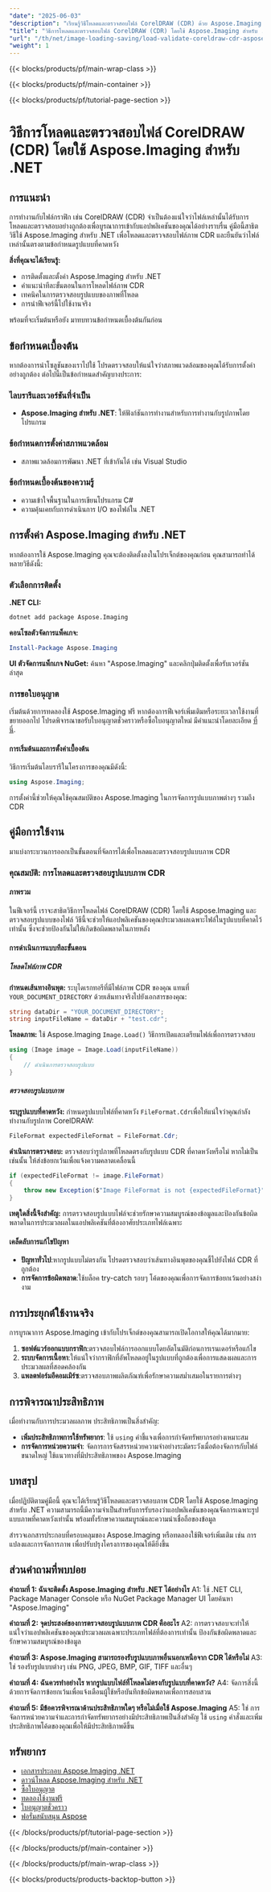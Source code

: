 ```yaml
---
"date": "2025-06-03"
"description": "เรียนรู้วิธีโหลดและตรวจสอบไฟล์ CorelDRAW (CDR) ด้วย Aspose.Imaging สำหรับ .NET คู่มือนี้ให้คำแนะนำทีละขั้นตอนและการใช้งานจริง"
"title": "วิธีการโหลดและตรวจสอบไฟล์ CorelDRAW (CDR) โดยใช้ Aspose.Imaging สำหรับ .NET"
"url": "/th/net/image-loading-saving/load-validate-coreldraw-cdr-aspose-imaging-net/"
"weight": 1
---
```


{{< blocks/products/pf/main-wrap-class >}}

{{< blocks/products/pf/main-container >}}

{{< blocks/products/pf/tutorial-page-section >}}
# วิธีการโหลดและตรวจสอบไฟล์ CorelDRAW (CDR) โดยใช้ Aspose.Imaging สำหรับ .NET

## การแนะนำ

การทำงานกับไฟล์กราฟิก เช่น CorelDRAW (CDR) จำเป็นต้องแน่ใจว่าไฟล์เหล่านั้นได้รับการโหลดและตรวจสอบอย่างถูกต้องเพื่อบูรณาการเข้ากับแอปพลิเคชันของคุณได้อย่างราบรื่น คู่มือนี้สาธิตวิธีใช้ Aspose.Imaging สำหรับ .NET เพื่อโหลดและตรวจสอบไฟล์ภาพ CDR และยืนยันว่าไฟล์เหล่านั้นตรงตามข้อกำหนดรูปแบบที่คาดหวัง

**สิ่งที่คุณจะได้เรียนรู้:**
- การติดตั้งและตั้งค่า Aspose.Imaging สำหรับ .NET
- คำแนะนำทีละขั้นตอนในการโหลดไฟล์ภาพ CDR
- เทคนิคในการตรวจสอบรูปแบบของภาพที่โหลด
- การนำฟีเจอร์นี้ไปใช้งานจริง

พร้อมที่จะเริ่มต้นหรือยัง มาทบทวนข้อกำหนดเบื้องต้นกันก่อน

## ข้อกำหนดเบื้องต้น

หากต้องการนำโซลูชันของเราไปใช้ โปรดตรวจสอบให้แน่ใจว่าสภาพแวดล้อมของคุณได้รับการตั้งค่าอย่างถูกต้อง ต่อไปนี้เป็นข้อกำหนดสำคัญบางประการ:

### ไลบรารีและเวอร์ชันที่จำเป็น
- **Aspose.Imaging สำหรับ .NET**: ให้ฟังก์ชันการทำงานสำหรับการทำงานกับรูปภาพโดยโปรแกรม

### ข้อกำหนดการตั้งค่าสภาพแวดล้อม
- สภาพแวดล้อมการพัฒนา .NET ที่เข้ากันได้ เช่น Visual Studio

### ข้อกำหนดเบื้องต้นของความรู้
- ความเข้าใจพื้นฐานในการเขียนโปรแกรม C#
- ความคุ้นเคยกับการดำเนินการ I/O ของไฟล์ใน .NET

## การตั้งค่า Aspose.Imaging สำหรับ .NET

หากต้องการใช้ Aspose.Imaging คุณจะต้องติดตั้งลงในโปรเจ็กต์ของคุณก่อน คุณสามารถทำได้หลายวิธีดังนี้:

### ตัวเลือกการติดตั้ง

**.NET CLI:**
```bash
dotnet add package Aspose.Imaging
```

**คอนโซลตัวจัดการแพ็คเกจ:**
```powershell
Install-Package Aspose.Imaging
```

**UI ตัวจัดการแพ็กเกจ NuGet:**
ค้นหา "Aspose.Imaging" และคลิกปุ่มติดตั้งเพื่อรับเวอร์ชันล่าสุด

### การขอใบอนุญาต

เริ่มต้นด้วยการทดลองใช้ Aspose.Imaging ฟรี หากต้องการฟีเจอร์เพิ่มเติมหรือระยะเวลาใช้งานที่ขยายออกไป โปรดพิจารณาขอรับใบอนุญาตชั่วคราวหรือซื้อใบอนุญาตใหม่ มีคำแนะนำโดยละเอียด [ที่นี่](https://purchase-aspose.com/temporary-license/).

#### การเริ่มต้นและการตั้งค่าเบื้องต้น
วิธีการเริ่มต้นไลบรารีในโครงการของคุณมีดังนี้:
```csharp
using Aspose.Imaging;
```

การตั้งค่านี้ช่วยให้คุณใช้คุณสมบัติของ Aspose.Imaging ในการจัดการรูปแบบภาพต่างๆ รวมถึง CDR

## คู่มือการใช้งาน

มาแบ่งกระบวนการออกเป็นขั้นตอนที่จัดการได้เพื่อโหลดและตรวจสอบรูปแบบภาพ CDR

### คุณสมบัติ: การโหลดและตรวจสอบรูปแบบภาพ CDR

#### ภาพรวม
ในฟีเจอร์นี้ เราจะสาธิตวิธีการโหลดไฟล์ CorelDRAW (CDR) โดยใช้ Aspose.Imaging และตรวจสอบรูปแบบของไฟล์ วิธีนี้จะช่วยให้แอปพลิเคชันของคุณประมวลผลเฉพาะไฟล์ในรูปแบบที่คาดไว้เท่านั้น ซึ่งจะช่วยป้องกันไม่ให้เกิดข้อผิดพลาดในภายหลัง

#### การดำเนินการแบบทีละขั้นตอน

##### โหลดไฟล์ภาพ CDR

**กำหนดเส้นทางอินพุต:**
ระบุไดเรกทอรีที่มีไฟล์ภาพ CDR ของคุณ แทนที่ `YOUR_DOCUMENT_DIRECTORY` ด้วยเส้นทางจริงไปยังเอกสารของคุณ:
```csharp
string dataDir = "YOUR_DOCUMENT_DIRECTORY";
string inputFileName = dataDir + "test.cdr";
```

**โหลดภาพ:**
ใช้ Aspose.Imaging `Image.Load()` วิธีการเปิดและเตรียมไฟล์เพื่อการตรวจสอบ
```csharp
using (Image image = Image.Load(inputFileName))
{
    // ดำเนินการตรวจสอบรูปแบบ
}
```

##### ตรวจสอบรูปแบบภาพ

**ระบุรูปแบบที่คาดหวัง:**
กำหนดรูปแบบไฟล์ที่คาดหวัง `FileFormat.Cdr`เพื่อให้แน่ใจว่าคุณกำลังทำงานกับรูปภาพ CorelDRAW:
```csharp
FileFormat expectedFileFormat = FileFormat.Cdr;
```

**ดำเนินการตรวจสอบ:**
ตรวจสอบว่ารูปภาพที่โหลดตรงกับรูปแบบ CDR ที่คาดหวังหรือไม่ หากไม่เป็นเช่นนั้น ให้ส่งข้อยกเว้นเพื่อแจ้งความคลาดเคลื่อนนี้
```csharp
if (expectedFileFormat != image.FileFormat)
{
    throw new Exception($"Image FileFormat is not {expectedFileFormat}");
}
```
**เหตุใดสิ่งนี้จึงสำคัญ:**
การตรวจสอบรูปแบบไฟล์จะช่วยรักษาความสมบูรณ์ของข้อมูลและป้องกันข้อผิดพลาดในการประมวลผลในแอปพลิเคชันที่ต้องอาศัยประเภทไฟล์เฉพาะ

#### เคล็ดลับการแก้ไขปัญหา
- **ปัญหาทั่วไป**:หากรูปแบบไม่ตรงกัน โปรดตรวจสอบว่าเส้นทางอินพุตของคุณชี้ไปยังไฟล์ CDR ที่ถูกต้อง
- **การจัดการข้อผิดพลาด**:ใช้บล็อค try-catch รอบๆ โค้ดของคุณเพื่อการจัดการข้อยกเว้นอย่างสง่างาม

## การประยุกต์ใช้งานจริง

การบูรณาการ Aspose.Imaging เข้ากับโปรเจ็กต์ของคุณสามารถเปิดโอกาสให้คุณได้มากมาย:
1. **ซอฟต์แวร์ออกแบบกราฟิก**:ตรวจสอบไฟล์การออกแบบโดยอัตโนมัติก่อนการเรนเดอร์หรือแก้ไข
2. **ระบบจัดการเนื้อหา**:ให้แน่ใจว่ากราฟิกที่อัพโหลดอยู่ในรูปแบบที่ถูกต้องเพื่อการแสดงผลและการประมวลผลที่สอดคล้องกัน
3. **แพลตฟอร์มอีคอมเมิร์ซ**:ตรวจสอบภาพผลิตภัณฑ์เพื่อรักษาความสม่ำเสมอในรายการต่างๆ

## การพิจารณาประสิทธิภาพ

เมื่อทำงานกับการประมวลผลภาพ ประสิทธิภาพเป็นสิ่งสำคัญ:
- **เพิ่มประสิทธิภาพการใช้ทรัพยากร**: ใช้ `using` คำชี้แจงเพื่อการกำจัดทรัพยากรอย่างเหมาะสม
- **การจัดการหน่วยความจำ**: จัดการการจัดสรรหน่วยความจำอย่างระมัดระวังเมื่อต้องจัดการกับไฟล์ขนาดใหญ่ ใช้แนวทางที่มีประสิทธิภาพของ Aspose.Imaging

## บทสรุป

เมื่อปฏิบัติตามคู่มือนี้ คุณจะได้เรียนรู้วิธีโหลดและตรวจสอบภาพ CDR โดยใช้ Aspose.Imaging สำหรับ .NET ความสามารถนี้มีความจำเป็นสำหรับการรับรองว่าแอปพลิเคชันของคุณจัดการเฉพาะรูปแบบภาพที่คาดหวังเท่านั้น พร้อมทั้งรักษาความสมบูรณ์และความน่าเชื่อถือของข้อมูล

สำรวจเอกสารประกอบที่ครอบคลุมของ Aspose.Imaging หรือทดลองใช้ฟีเจอร์เพิ่มเติม เช่น การแปลงและการจัดการภาพ เพื่อปรับปรุงโครงการของคุณให้ดียิ่งขึ้น

## ส่วนคำถามที่พบบ่อย

**คำถามที่ 1: ฉันจะติดตั้ง Aspose.Imaging สำหรับ .NET ได้อย่างไร**
A1: ใช้ .NET CLI, Package Manager Console หรือ NuGet Package Manager UI โดยค้นหา "Aspose.Imaging"

**คำถามที่ 2: จุดประสงค์ของการตรวจสอบรูปแบบภาพ CDR คืออะไร**
A2: การตรวจสอบจะทำให้แน่ใจว่าแอปพลิเคชันของคุณประมวลผลเฉพาะประเภทไฟล์ที่ต้องการเท่านั้น ป้องกันข้อผิดพลาดและรักษาความสมบูรณ์ของข้อมูล

**คำถามที่ 3: Aspose.Imaging สามารถรองรับรูปแบบภาพอื่นนอกเหนือจาก CDR ได้หรือไม่**
A3: ใช่ รองรับรูปแบบต่างๆ เช่น PNG, JPEG, BMP, GIF, TIFF และอื่นๆ

**คำถามที่ 4: ฉันควรทำอย่างไร หากรูปแบบไฟล์ที่โหลดไม่ตรงกับรูปแบบที่คาดหวัง?**
A4: จัดการสิ่งนี้ด้วยการจัดการข้อยกเว้นเพื่อแจ้งเตือนผู้ใช้หรือบันทึกข้อผิดพลาดเพื่อการสอบสวน

**คำถามที่ 5: มีข้อควรพิจารณาด้านประสิทธิภาพใดๆ หรือไม่เมื่อใช้ Aspose.Imaging**
A5: ใช่ การจัดการหน่วยความจำและการกำจัดทรัพยากรอย่างมีประสิทธิภาพเป็นสิ่งสำคัญ ใช้ `using` คำสั่งและเพิ่มประสิทธิภาพโค้ดของคุณเพื่อให้มีประสิทธิภาพดีขึ้น

## ทรัพยากร
- [เอกสารประกอบ Aspose.Imaging .NET](https://reference.aspose.com/imaging/net/)
- [ดาวน์โหลด Aspose.Imaging สำหรับ .NET](https://releases.aspose.com/imaging/net/)
- [ซื้อใบอนุญาต](https://purchase.aspose.com/buy)
- [ทดลองใช้งานฟรี](https://releases.aspose.com/imaging/net/)
- [ใบอนุญาตชั่วคราว](https://purchase.aspose.com/temporary-license/)
- [ฟอรั่มสนับสนุน Aspose](https://forum.aspose.com/c/imaging/10)

{{< /blocks/products/pf/tutorial-page-section >}}

{{< /blocks/products/pf/main-container >}}

{{< /blocks/products/pf/main-wrap-class >}}

{{< blocks/products/products-backtop-button >}}